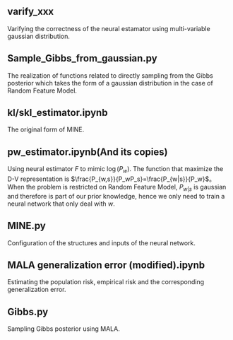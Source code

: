 ## varify_xxx
Varifying the correctness of the neural estamator using multi-variable gaussian distribution.
## Sample_Gibbs_from_gaussian.py
The realization of functions related to directly sampling from the Gibbs posterior which takes the form of a gaussian distribution in the case of Random Feature Model.
## kl/skl_estimator.ipynb
The original form of MINE.
## pw_estimator.ipynb(And its copies)
Using neural estimator $F$ to mimic $\log(P_w)$. The function that maximize the D-V representation is $\frac{P_{w,s}}{P_wP_s}=\frac{P_{w|s}}{P_w}$。When the problem is restricted on Random Feature Model, $P_{w|s}$ is gaussian and therefore is part of our prior knowledge, hence we only need to train a neural network that only deal with $w$.
## MINE.py
Configuration of the structures and inputs of the neural network.
## MALA generalization error (modified).ipynb
Estimating the population risk, empirical risk and the corresponding generalization error.
## Gibbs.py
Sampling Gibbs posterior using MALA.